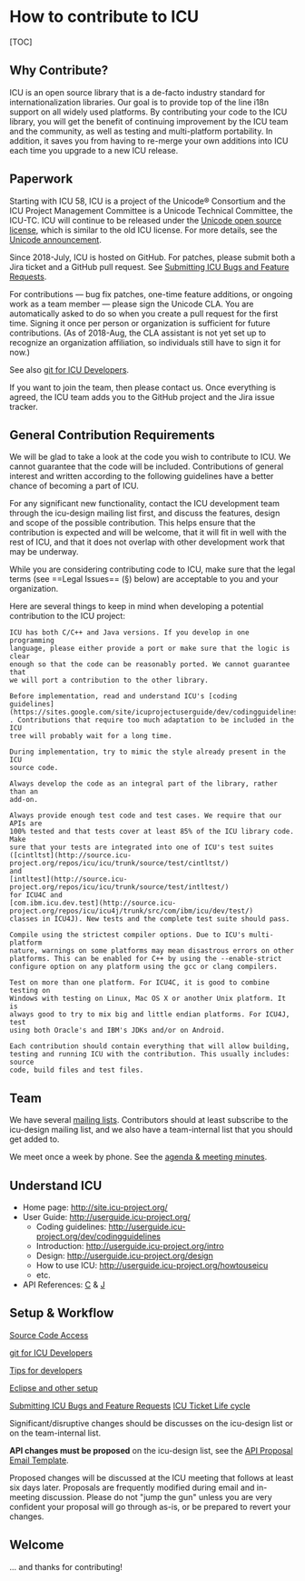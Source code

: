 # How to contribute to ICU

[TOC]

## Why Contribute?

ICU is an open source library that is a de-facto industry standard for
internationalization libraries. Our goal is to provide top of the line i18n
support on all widely used platforms. By contributing your code to the ICU
library, you will get the benefit of continuing improvement by the ICU team and
the community, as well as testing and multi-platform portability. In addition,
it saves you from having to re-merge your own additions into ICU each time you
upgrade to a new ICU release.

## Paperwork

Starting with ICU 58, ICU is a project of the Unicode® Consortium and the ICU
Project Management Committee is a Unicode Technical Committee, the ICU-TC. ICU
will continue to be released under the [Unicode open source
license](http://www.unicode.org/copyright.html#License), which is similar to the
old ICU license. For more details, see the [Unicode
announcement](http://blog.unicode.org/2016/05/icu-joins-unicode-consortium.html).

Since 2018-July, ICU is hosted on GitHub. For patches, please submit both a Jira
ticket and a GitHub pull request. See [Submitting ICU Bugs and Feature
Requests](../bugs.md).

For contributions — bug fix patches, one-time feature additions, or ongoing work
as a team member — please sign the Unicode CLA. You are automatically asked to
do so when you create a pull request for the first time. Signing it once per
person or organization is sufficient for future contributions. (As of 2018-Aug,
the CLA assistant is not yet set up to recognize an organization affiliation, so
individuals still have to sign it for now.)

See also [git for ICU Developers](../repository/gitdev/index.md).

If you want to join the team, then please contact us. Once everything is agreed,
the ICU team adds you to the GitHub project and the Jira issue tracker.

## General Contribution Requirements

We will be glad to take a look at the code you wish to contribute to ICU. We
cannot guarantee that the code will be included. Contributions of general
interest and written according to the following guidelines have a better chance
of becoming a part of ICU.

For any significant new functionality, contact the ICU development team through
the icu-design mailing list first, and discuss the features, design and scope of
the possible contribution. This helps ensure that the contribution is expected
and will be welcome, that it will fit in well with the rest of ICU, and that it
does not overlap with other development work that may be underway.

While you are considering contributing code to ICU, make sure that the legal
terms (see ==Legal Issues== (§) below) are acceptable to you and your
organization.

Here are several things to keep in mind when developing a potential contribution
to the ICU project:

    ICU has both C/C++ and Java versions. If you develop in one programming
    language, please either provide a port or make sure that the logic is clear
    enough so that the code can be reasonably ported. We cannot guarantee that
    we will port a contribution to the other library.

    Before implementation, read and understand ICU's [coding
    guidelines](https://sites.google.com/site/icuprojectuserguide/dev/codingguidelines)
    . Contributions that require too much adaptation to be included in the ICU
    tree will probably wait for a long time.

    During implementation, try to mimic the style already present in the ICU
    source code.

    Always develop the code as an integral part of the library, rather than an
    add-on.

    Always provide enough test code and test cases. We require that our APIs are
    100% tested and that tests cover at least 85% of the ICU library code. Make
    sure that your tests are integrated into one of ICU's test suites
    ([cintltst](http://source.icu-project.org/repos/icu/icu/trunk/source/test/cintltst/)
    and
    [intltest](http://source.icu-project.org/repos/icu/icu/trunk/source/test/intltest/)
    for ICU4C and
    [com.ibm.icu.dev.test](http://source.icu-project.org/repos/icu/icu4j/trunk/src/com/ibm/icu/dev/test/)
    classes in ICU4J). New tests and the complete test suite should pass.

    Compile using the strictest compiler options. Due to ICU's multi-platform
    nature, warnings on some platforms may mean disastrous errors on other
    platforms. This can be enabled for C++ by using the --enable-strict
    configure option on any platform using the gcc or clang compilers.

    Test on more than one platform. For ICU4C, it is good to combine testing on
    Windows with testing on Linux, Mac OS X or another Unix platform. It is
    always good to try to mix big and little endian platforms. For ICU4J, test
    using both Oracle's and IBM's JDKs and/or on Android.

    Each contribution should contain everything that will allow building,
    testing and running ICU with the contribution. This usually includes: source
    code, build files and test files.

## Team

We have several [mailing lists](http://site.icu-project.org/contacts).
Contributors should at least subscribe to the icu-design mailing list, and we
also have a team-internal list that you should get added to.

We meet once a week by phone. See the [agenda & meeting
minutes](http://site.icu-project.org/projectinfo/meetings).

## Understand ICU

*   Home page: <http://site.icu-project.org/>
*   User Guide: <http://userguide.icu-project.org/>
    *   Coding guidelines:
        <http://userguide.icu-project.org/dev/codingguidelines>
    *   Introduction: <http://userguide.icu-project.org/intro>
    *   Design: <http://userguide.icu-project.org/design>
    *   How to use ICU: <http://userguide.icu-project.org/howtouseicu>
    *   etc.
*   API References: [C](http://icu-project.org/apiref/icu4c) &
    [J](http://icu-project.org/apiref/icu4j)

## Setup & Workflow

[Source Code Access](../index.md)

[git for ICU Developers](../repository/gitdev/index.md)

[Tips for developers](../repository/tips/index.md)

[Eclipse and other setup](../setup/index.md)

[Submitting ICU Bugs and Feature Requests](../bugs.md)
[ICU Ticket Life cycle](ticket-lifecycle.md)

Significant/disruptive changes should be discusses on the icu-design list or on
the team-internal list.

**API changes must be proposed** on the icu-design list, see the [API Proposal
Email Template](proposal-template.md).

Proposed changes will be discussed at the ICU meeting that follows at least six
days later. Proposals are frequently modified during email and in-meeting
discussion. Please do not "jump the gun" unless you are very confident your
proposal will go through as-is, or be prepared to revert your changes.

## Welcome

... and thanks for contributing!
